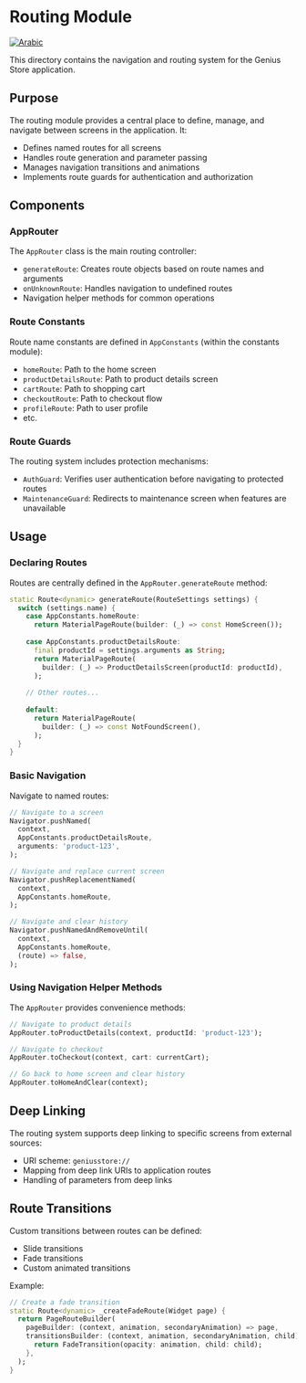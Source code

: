 # Routing Module

[![Arabic](https://img.shields.io/badge/Language-Arabic-blueviolet?style=for-the-badge)](README-ar.md)

This directory contains the navigation and routing system for the Genius Store application.

## Purpose

The routing module provides a central place to define, manage, and navigate between screens in the application. It:

- Defines named routes for all screens
- Handles route generation and parameter passing
- Manages navigation transitions and animations
- Implements route guards for authentication and authorization

## Components

### AppRouter

The `AppRouter` class is the main routing controller:

- `generateRoute`: Creates route objects based on route names and arguments
- `onUnknownRoute`: Handles navigation to undefined routes
- Navigation helper methods for common operations

### Route Constants

Route name constants are defined in `AppConstants` (within the constants module):

- `homeRoute`: Path to the home screen
- `productDetailsRoute`: Path to product details screen
- `cartRoute`: Path to shopping cart
- `checkoutRoute`: Path to checkout flow
- `profileRoute`: Path to user profile
- etc.

### Route Guards

The routing system includes protection mechanisms:

- `AuthGuard`: Verifies user authentication before navigating to protected routes
- `MaintenanceGuard`: Redirects to maintenance screen when features are unavailable

## Usage

### Declaring Routes

Routes are centrally defined in the `AppRouter.generateRoute` method:

```dart
static Route<dynamic> generateRoute(RouteSettings settings) {
  switch (settings.name) {
    case AppConstants.homeRoute:
      return MaterialPageRoute(builder: (_) => const HomeScreen());
      
    case AppConstants.productDetailsRoute:
      final productId = settings.arguments as String;
      return MaterialPageRoute(
        builder: (_) => ProductDetailsScreen(productId: productId),
      );
      
    // Other routes...
      
    default:
      return MaterialPageRoute(
        builder: (_) => const NotFoundScreen(),
      );
  }
}
```

### Basic Navigation

Navigate to named routes:

```dart
// Navigate to a screen
Navigator.pushNamed(
  context, 
  AppConstants.productDetailsRoute,
  arguments: 'product-123',
);

// Navigate and replace current screen
Navigator.pushReplacementNamed(
  context,
  AppConstants.homeRoute,
);

// Navigate and clear history
Navigator.pushNamedAndRemoveUntil(
  context,
  AppConstants.homeRoute,
  (route) => false,
);
```

### Using Navigation Helper Methods

The `AppRouter` provides convenience methods:

```dart
// Navigate to product details
AppRouter.toProductDetails(context, productId: 'product-123');

// Navigate to checkout
AppRouter.toCheckout(context, cart: currentCart);

// Go back to home screen and clear history
AppRouter.toHomeAndClear(context);
```

## Deep Linking

The routing system supports deep linking to specific screens from external sources:

- URI scheme: `geniusstore://`
- Mapping from deep link URIs to application routes
- Handling of parameters from deep links

## Route Transitions

Custom transitions between routes can be defined:

- Slide transitions
- Fade transitions
- Custom animated transitions

Example:

```dart
// Create a fade transition
static Route<dynamic> _createFadeRoute(Widget page) {
  return PageRouteBuilder(
    pageBuilder: (context, animation, secondaryAnimation) => page,
    transitionsBuilder: (context, animation, secondaryAnimation, child) {
      return FadeTransition(opacity: animation, child: child);
    },
  );
}
```
